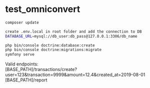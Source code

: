 # test_omniconvert

```bash
composer update

create .env.local in root folder and add the connection to DB
DATABASE_URL=mysql://db_user:db_pass@127.0.0.1:3306/db_name

php bin/console doctrine:database:create  
php bin/console doctrine:migrations:migrate
symfony serve
```

Valid endpoints:<br>
[BASE_PATH]/transactions/create?user=123&transaction=9999&amount=12.4&created_at=2019-08-01<br>
[BASE_PATH]/report
